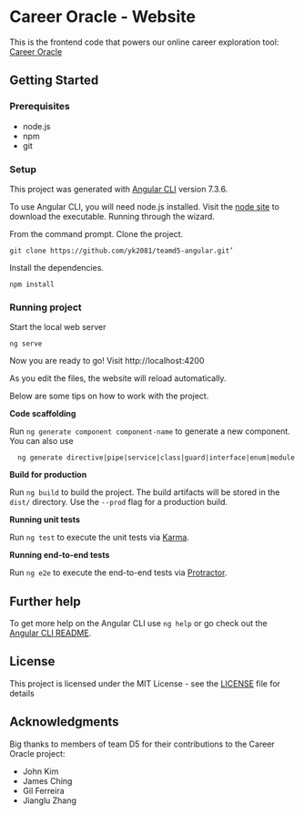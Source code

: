 # Career Oracle - Website

This is the frontend code that powers our online career exploration tool: [Career Oracle](http://teamd5.s3-website-us-east-1.amazonaws.com)

## Getting Started

### Prerequisites
- node.js
- npm
- git

### Setup
This project was generated with [Angular CLI](https://github.com/angular/angular-cli) version 7.3.6.

To use Angular CLI, you will need node.js installed. Visit the [node site](https://nodejs.org/en/) to download the executable. Running through the wizard.

From the command prompt. Clone the project.
```
git clone https://github.com/yk2081/teamd5-angular.git’
```

Install the dependencies.
```
npm install
```

### Running project
Start the local web server
```
ng serve
```

Now you are ready to go! Visit http://localhost:4200

As you edit the files, the website will reload automatically.

Below are some tips on how to work with the project.

**Code scaffolding**

Run `ng generate component component-name` to generate a new component. You can also use 
```
  ng generate directive|pipe|service|class|guard|interface|enum|module
```

**Build for production**

Run `ng build` to build the project. The build artifacts will be stored in the `dist/` directory. Use the `--prod` flag for a production build.

**Running unit tests**

Run `ng test` to execute the unit tests via [Karma](https://karma-runner.github.io).

**Running end-to-end tests**

Run `ng e2e` to execute the end-to-end tests via [Protractor](http://www.protractortest.org/).

## Further help

To get more help on the Angular CLI use `ng help` or go check out the [Angular CLI README](https://github.com/angular/angular-cli/blob/master/README.md).

## License

This project is licensed under the MIT License - see the [LICENSE](LICENSE) file for details

## Acknowledgments

Big thanks to members of team D5 for their contributions to the Career Oracle project:
* John Kim
* James Ching
* Gil Ferreira
* Jianglu Zhang